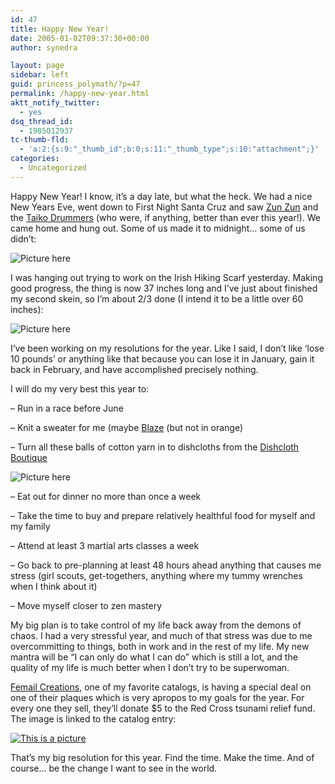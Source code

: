 ```yaml
---
id: 47
title: Happy New Year!
date: 2005-01-02T09:37:30+00:00
author: synedra

layout: page
sidebar: left
guid: princess_polymath/?p=47
permalink: /happy-new-year.html
aktt_notify_twitter:
  - yes
dsq_thread_id:
  - 1985012937
tc-thumb-fld:
  - 'a:2:{s:9:"_thumb_id";b:0;s:11:"_thumb_type";s:10:"attachment";}'
categories:
  - Uncategorized
---
```

Happy New Year! I know, it&#8217;s a day late, but what the heck. We had a nice New Years Eve, went down to First Night Santa Cruz and saw [Zun Zun](http://www.zunzuntunes.com) and the [Taiko Drummers](http://www.watsonvilletaiko.org) (who were, if anything, better than ever this year!). We came home and hung out. Some of us made it to midnight&#8230; some of us didn&#8217;t:
  
![Picture here](http://www.perlgoddess.com/blog/images/vicsleep.jpg)
  
I was hanging out trying to work on the Irish Hiking Scarf yesterday. Making good progress, the thing is now 37 inches long and I&#8217;ve just about finished my second skein, so I&#8217;m about 2/3 done (I intend it to be a little over 60 inches):
  
![Picture here](http://www.perlgoddess.com/blog/images/redscarf.jpg)
  
I&#8217;ve been working on my resolutions for the year. Like I said, I don&#8217;t like &#8216;lose 10 pounds&#8217; or anything like that because you can lose it in January, gain it back in February, and have accomplished precisely nothing.
  
I will do my very best this year to:
  
&#8211; Run in a race before June
  
&#8211; Knit a sweater for me (maybe [Blaze](http://knitty.com/ISSUEfall04/PATTblaze.html) (but not in orange)
  
&#8211; Turn all these balls of cotton yarn in to dishcloths from the [Dishcloth Boutique](http://www.jimsyldesign.com/~dishbout/kpatterns/knitting.html)
  
![Picture here](http://www.perlgoddess.com/blog/images/cottonball.jpg)
  
&#8211; Eat out for dinner no more than once a week
  
&#8211; Take the time to buy and prepare relatively healthful food for myself and my family
  
&#8211; Attend at least 3 martial arts classes a week
  
&#8211; Go back to pre-planning at least 48 hours ahead anything that causes me stress (girl scouts, get-togethers, anything where my tummy wrenches when I think about it)
  
&#8211; Move myself closer to zen mastery
  
My big plan is to take control of my life back away from the demons of chaos. I had a very stressful year, and much of that stress was due to me overcommitting to things, both in work and in the rest of my life. My new mantra will be &#8220;I can only do what I can do&#8221; which is still a lot, and the quality of my life is much better when I don&#8217;t try to be superwoman.
  
[Femail Creations](http://www.femailcreations.com), one of my favorite catalogs, is having a special deal on one of their plaques which is very apropos to my goals for the year. For every one they sell, they&#8217;ll donate $5 to the Red Cross tsunami relief fund. The image is linked to the catalog entry:
  
[<img alt="This is a picture" src="http://www.perlgoddess.com/blog/images/findthetime.jpg" class="grouped_elements" rel="tc-fancybox-group47" />](http://www.femailcreations.com/shopping/catalog/all/all/104116/)
  
That&#8217;s my big resolution for this year. Find the time. Make the time. And of course&#8230; be the change I want to see in the world.